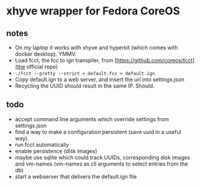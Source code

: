 # xhyve wrapper for Fedora CoreOS

## notes

- On my laptop it works with xhyve and hyperkit (which comes with docker desktop). YMMV.
- Load fcct, the fcc to ign transpiler, from [https://github.com/coreos/fcct](the official repo)
- `./fcct --pretty --strict < default.fcc > default.ign`
- Copy default.ign to a web server, and insert the url into settings.json
- Recycling the UUID should result in the same IP. Should.

## todo

- accept command line arguments which override settings from settings.json
- find a way to make a configuration persistent (save uuid in a useful way).
- run fcct automatically
- enable persistence (disk images)
- maybe use sqlite which could track UUIDs, corresponding disk images and vm-names (vm-names as cli arguments to select entries from the db)
- start a webserver that delivers the default.ign file
